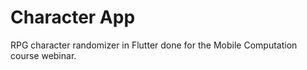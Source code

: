 # Character App
RPG character randomizer in Flutter done for the Mobile Computation course webinar.

